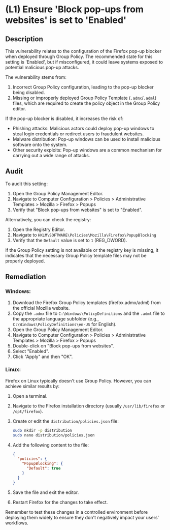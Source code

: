 # (L1) Ensure 'Block pop-ups from websites' is set to 'Enabled'

## Description

This vulnerability relates to the configuration of the Firefox pop-up blocker when deployed through Group Policy. The recommended state for this setting is 'Enabled', but if misconfigured, it could leave systems exposed to potential malicious pop-up attacks.

The vulnerability stems from:

1. Incorrect Group Policy configuration, leading to the pop-up blocker being disabled.
2. Missing or improperly deployed Group Policy Template (`.admx`/`.adml`) files, which are required to create the policy object in the Group Policy editor.

If the pop-up blocker is disabled, it increases the risk of:

- Phishing attacks: Malicious actors could deploy pop-up windows to steal login credentials or redirect users to fraudulent websites.
- Malware distribution: Pop-up windows can be used to install malicious software onto the system.
- Other security exploits: Pop-up windows are a common mechanism for carrying out a wide range of attacks.

## Audit

To audit this setting:

1. Open the Group Policy Management Editor.
2. Navigate to Computer Configuration > Policies > Administrative Templates > Mozilla > Firefox > Popups
3. Verify that "Block pop-ups from websites" is set to "Enabled".

Alternatively, you can check the registry:

1. Open the Registry Editor.
2. Navigate to `HKLM\SOFTWARE\Policies\Mozilla\Firefox\PopupBlocking`
3. Verify that the `Default` value is set to `1` (REG_DWORD).

If the Group Policy setting is not available or the registry key is missing, it indicates that the necessary Group Policy template files may not be properly deployed.

## Remediation

### Windows:

1. Download the Firefox Group Policy templates (firefox.admx/adml) from the official Mozilla website.
2. Copy the `.admx` file to `C:\Windows\PolicyDefinitions` and the `.adml` file to the appropriate language subfolder (e.g., `C:\Windows\PolicyDefinitions\en-US` for English).
3. Open the Group Policy Management Editor.
4. Navigate to Computer Configuration > Policies > Administrative Templates > Mozilla > Firefox > Popups
5. Double-click on "Block pop-ups from websites".
6. Select "Enabled".
7. Click "Apply" and then "OK".

### Linux:

Firefox on Linux typically doesn't use Group Policy. However, you can achieve similar results by:

1. Open a terminal.
2. Navigate to the Firefox installation directory (usually `/usr/lib/firefox` or `/opt/firefox`).
3. Create or edit the `distribution/policies.json` file:

   ```bash
   sudo mkdir -p distribution
   sudo nano distribution/policies.json
   ```

4. Add the following content to the file:

   ```json
   {
     "policies": {
       "PopupBlocking": {
         "Default": true
       }
     }
   }
   ```

5. Save the file and exit the editor.
6. Restart Firefox for the changes to take effect.

Remember to test these changes in a controlled environment before deploying them widely to ensure they don't negatively impact your users' workflows.